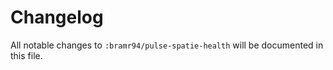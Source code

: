 # Changelog

All notable changes to `:bramr94/pulse-spatie-health` will be documented in this file.
